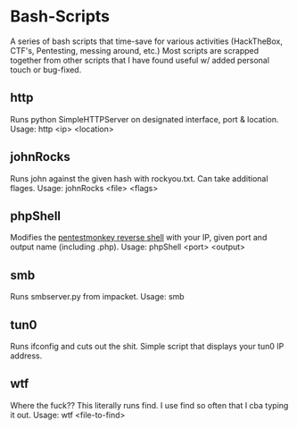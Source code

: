 # Bash-Scripts
A series of bash scripts that time-save for various activities (HackTheBox, CTF's, Pentesting, messing around, etc.) Most scripts are scrapped together from other scripts that I have found useful w/ added personal touch or bug-fixed. 

## http
Runs python SimpleHTTPServer on designated interface, port & location. Usage: http \<ip\> \<location\>

## johnRocks
Runs john against the given hash with rockyou.txt. Can take additional flages. Usage: johnRocks \<file\> \<flags\>

## phpShell
Modifies the [pentestmonkey reverse shell](http://pentestmonkey.net/tools/web-shells/php-reverse-shell) with your IP, given port and output name (including .php).  Usage: phpShell \<port\> \<output\>

## smb
Runs smbserver.py from impacket. Usage: smb <smb-share> <directory-to-share>

## tun0
Runs ifconfig and cuts out the shit. Simple script that displays your tun0 IP address.

## wtf
Where the fuck?? This literally runs find. I use find so often that I cba typing it out. Usage: wtf \<file-to-find\>
